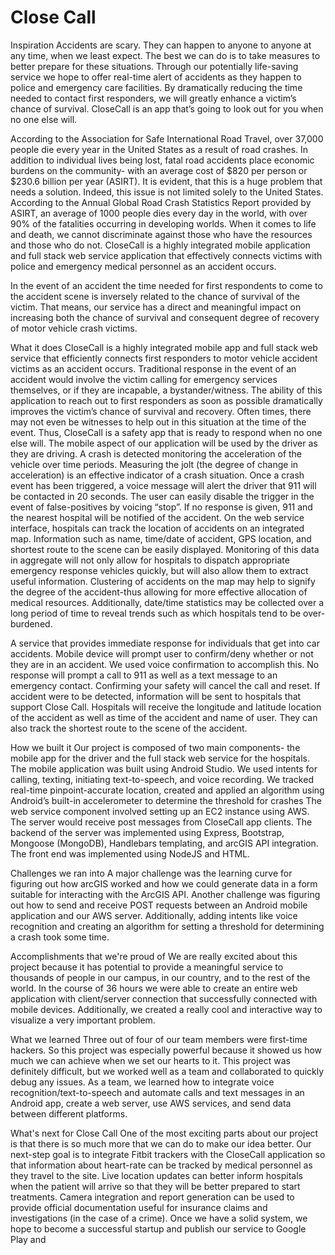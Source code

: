 <h1>Close Call</h1>

Inspiration
Accidents are scary. They can happen to anyone to anyone at any time, when we least expect. The best we can do is to take measures to better prepare for these situations. Through our potentially life-saving service we hope to offer real-time alert of accidents as they happen to police and emergency care facilities. By dramatically reducing the time needed to contact first responders, we will greatly enhance a victim’s chance of survival. CloseCall is an app that’s going to look out for you when no one else will.

According to the Association for Safe International Road Travel, over 37,000 people die every year in the United States as a result of road crashes. In addition to individual lives being lost, fatal road accidents place economic burdens on the community- with an average cost of $820 per person or $230.6 billion per year (ASIRT). It is evident, that this is a huge problem that needs a solution. Indeed, this issue is not limited solely to the United States. According to the Annual Global Road Crash Statistics Report provided by ASIRT, an average of 1000 people dies every day in the world, with over 90% of the fatalities occurring in developing worlds. When it comes to life and death, we cannot discriminate against those who have the resources and those who do not. CloseCall is a highly integrated mobile application and full stack web service application that effectively connects victims with police and emergency medical personnel as an accident occurs.

In the event of an accident the time needed for first respondents to come to the accident scene is inversely related to the chance of survival of the victim. That means, our service has a direct and meaningful impact on increasing both the chance of survival and consequent degree of recovery of motor vehicle crash victims.

What it does
CloseCall is a highly integrated mobile app and full stack web service that efficiently connects first responders to motor vehicle accident victims as an accident occurs. Traditional response in the event of an accident would involve the victim calling for emergency services themselves, or if they are incapable, a bystander/witness. The ability of this application to reach out to first responders as soon as possible dramatically improves the victim’s chance of survival and recovery. Often times, there may not even be witnesses to help out in this situation at the time of the event. Thus, CloseCall is a safety app that is ready to respond when no one else will. The mobile aspect of our application will be used by the driver as they are driving. A crash is detected monitoring the acceleration of the vehicle over time periods. Measuring the jolt (the degree of change in acceleration) is an effective indicator of a crash situation. Once a crash event has been triggered, a voice message will alert the driver that 911 will be contacted in 20 seconds. The user can easily disable the trigger in the event of false-positives by voicing “stop”. If no response is given, 911 and the nearest hospital will be notified of the accident. On the web service interface, hospitals can track the location of accidents on an integrated map. Information such as name, time/date of accident, GPS location, and shortest route to the scene can be easily displayed. Monitoring of this data in aggregate will not only allow for hospitals to dispatch appropriate emergency response vehicles quickly, but will also allow them to extract useful information. Clustering of accidents on the map may help to signify the degree of the accident-thus allowing for more effective allocation of medical resources. Additionally, date/time statistics may be collected over a long period of time to reveal trends such as which hospitals tend to be over-burdened.

A service that provides immediate response for individuals that get into car accidents. Mobile device will prompt user to confirm/deny whether or not they are in an accident. We used voice confirmation to accomplish this. No response will prompt a call to 911 as well as a text message to an emergency contact. Confirming your safety will cancel the call and reset. If accident were to be detected, information will be sent to hospitals that support Close Call. Hospitals will receive the longitude and latitude location of the accident as well as time of the accident and name of user. They can also track the shortest route to the scene of the accident.

How we built it
Our project is composed of two main components- the mobile app for the driver and the full stack web service for the hospitals. The mobile application was built using Android Studio. We used intents for calling, texting, initiating text-to-speech, and voice recording. We tracked real-time pinpoint-accurate location, created and applied an algorithm using Android’s built-in accelerometer to determine the threshold for crashes The web service component involved setting up an EC2 instance using AWS. The server would receive post messages from CloseCall app clients. The backend of the server was implemented using Express, Bootstrap, Mongoose (MongoDB), Handlebars templating, and arcGIS API integration. The front end was implemented using NodeJS and HTML.

Challenges we ran into
A major challenge was the learning curve for figuring out how arcGIS worked and how we could generate data in a form suitable for interacting with the ArcGIS API. Another challenge was figuring out how to send and receive POST requests between an Android mobile application and our AWS server. Additionally, adding intents like voice recognition and creating an algorithm for setting a threshold for determining a crash took some time.

Accomplishments that we're proud of
We are really excited about this project because it has potential to provide a meaningful service to thousands of people in our campus, in our country, and to the rest of the world. In the course of 36 hours we were able to create an entire web application with client/server connection that successfully connected with mobile devices. Additionally, we created a really cool and interactive way to visualize a very important problem.

What we learned
Three out of four of our team members were first-time hackers. So this project was especially powerful because it showed us how much we can achieve when we set our hearts to it. This project was definitely difficult, but we worked well as a team and collaborated to quickly debug any issues. As a team, we learned how to integrate voice recognition/text-to-speech and automate calls and text messages in an Android app, create a web server, use AWS services, and send data between different platforms.

What's next for Close Call
One of the most exciting parts about our project is that there is so much more that we can do to make our idea better. Our next-step goal is to integrate Fitbit trackers with the CloseCall application so that information about heart-rate can be tracked by medical personnel as they travel to the site. Live location updates can better inform hospitals when the patient will arrive so that they will be better prepared to start treatments. Camera integration and report generation can be used to provide official documentation useful for insurance claims and investigations (in the case of a crime). Once we have a solid system, we hope to become a successful startup and publish our service to Google Play and
